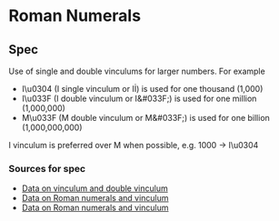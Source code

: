 # Roman Numerals

## Spec

Use of single and double vinculums for larger numbers. For example
* I\u0304 (I single vinculum or I&#0304;) is used for one thousand (1,000)
* I\u033F (I double vinculum or I&#033F;) is used for one million (1,000,000)
* M\u033F (M double vinculum or M&#033F;) is used for one billion (1,000,000,000)

I vinculum is preferred over M when possible, e.g. 1000 -> I\u0304

### Sources for spec
* [Data on vinculum and double vinculum](https://www.mytecbits.com/tools/mathematics/roman-numerals-converter#aSimple)
* [Data on Roman numerals and vinculum](https://en.wikipedia.org/wiki/Roman_numerals#Vinculum)
* [Data on Roman numerals and vinculum](http://mathworld.wolfram.com/RomanNumerals.html)
